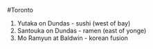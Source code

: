 #Toronto

1. Yutaka on Dundas - sushi (west of bay)
1. Santouka on Dundas - ramen (east of yonge)
1. Mo Ramyun at Baldwin - korean fusion

